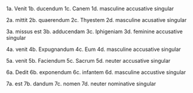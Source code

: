 

1a. Venit
1b. ducendum
1c. Canem
1d. masculine accusative singular

2a. mittit
2b. quaerendum
2c. Thyestem
2d. masculine acusative singular

3a. missus est
3b. adducendam
3c. Iphigeniam
3d. feminine accusative singular

4a. venit
4b. Expugnandum
4c. Eum
4d. masculine accusative singular

5a. venit
5b. Faciendum
5c. Sacrum
5d. neuter accusative singular

6a. Dedit
6b. exponendum
6c. infantem
6d. masculine accustive singular

7a. est
7b. dandum
7c. nomen
7d. neuter nominative singular
